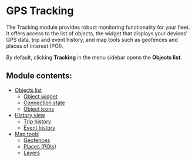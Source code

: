 # GPS Tracking

The Tracking module provides robust monitoring functionality for your fleet. It offers access to the list of objects, the widget that displays your devices' GPS data, trip and event history, and map tools such as geofences and places of interest (POI).

By default, clicking **Tracking** in the menu sidebar opens the **Objects list**.

## Module contents:

* [Objects list](objects-list/)
  * [Object widget](objects-list/object-widget.md)
  * [Connection state](objects-list/connection-state.md)
  * [Object icons](objects-list/object-icons.md)
* [History view](history-view/)
  * [Trip history](history-view/trip-history.md)
  * [Event history](history-view/event-history.md)
* [Map tools](map-tools/)
  * [Geofences](map-tools/geofences.md)
  * [Places (POIs)](map-tools/places-pois.md)
  * [Layers](map-tools/layers.md)
